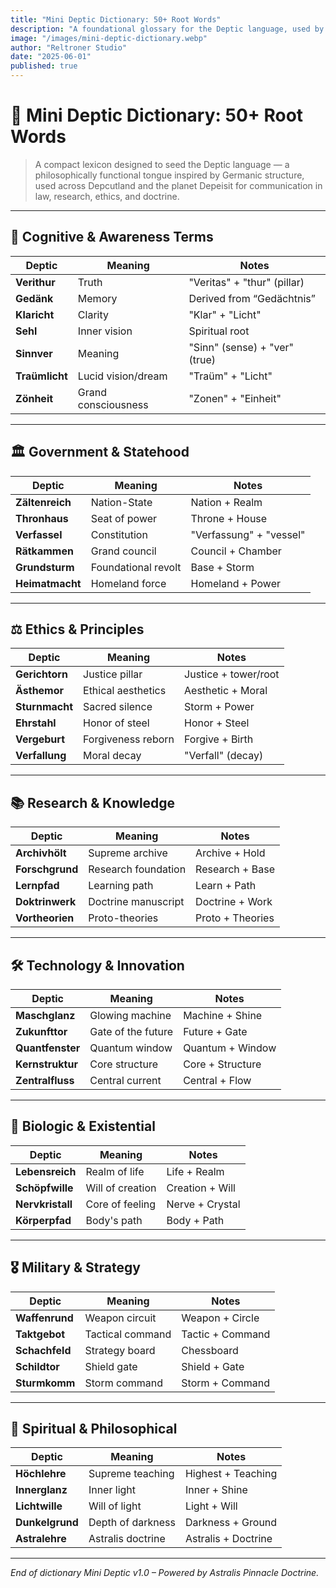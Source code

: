 ```yaml
---
title: "Mini Deptic Dictionary: 50+ Root Words"
description: "A foundational glossary for the Deptic language, used by the people of Depcutland and Depeisit in the Asthortera universe."
image: "/images/mini-deptic-dictionary.webp"
author: "Reltroner Studio"
date: "2025-06-01"
published: true
---
```


# 📘 Mini Deptic Dictionary: 50+ Root Words

> A compact lexicon designed to seed the Deptic language — a philosophically functional tongue inspired by Germanic structure, used across Depcutland and the planet Depeisit for communication in law, research, ethics, and doctrine.

---

## 🧠 Cognitive & Awareness Terms

| Deptic         | Meaning             | Notes                         |
| -------------- | ------------------- | ----------------------------- |
| **Verithur**   | Truth               | "Veritas" + "thur" (pillar)   |
| **Gedänk**     | Memory              | Derived from “Gedächtnis”     |
| **Klaricht**   | Clarity             | "Klar" + "Licht"              |
| **Sehl**       | Inner vision        | Spiritual root                |
| **Sinnver**    | Meaning             | "Sinn" (sense) + "ver" (true) |
| **Traümlicht** | Lucid vision/dream  | "Traüm" + "Licht"             |
| **Zönheit**    | Grand consciousness | "Zonen" + "Einheit"           |

---

## 🏛️ Government & Statehood

| Deptic          | Meaning             | Notes                   |
| --------------- | ------------------- | ----------------------- |
| **Zältenreich** | Nation-State        | Nation + Realm          |
| **Thronhaus**   | Seat of power       | Throne + House          |
| **Verfassel**   | Constitution        | "Verfassung" + "vessel" |
| **Rätkammen**   | Grand council       | Council + Chamber       |
| **Grundsturm**  | Foundational revolt | Base + Storm            |
| **Heimatmacht** | Homeland force      | Homeland + Power        |

---

## ⚖️ Ethics & Principles

| Deptic         | Meaning            | Notes                |
| -------------- | ------------------ | -------------------- |
| **Gerichtorn** | Justice pillar     | Justice + tower/root |
| **Ästhemor**   | Ethical aesthetics | Aesthetic + Moral    |
| **Sturnmacht** | Sacred silence     | Storm + Power        |
| **Ehrstahl**   | Honor of steel     | Honor + Steel        |
| **Vergeburt**  | Forgiveness reborn | Forgive + Birth      |
| **Verfallung** | Moral decay        | "Verfall" (decay)    |

---

## 📚 Research & Knowledge

| Deptic          | Meaning             | Notes            |
| --------------- | ------------------- | ---------------- |
| **Archivhölt**  | Supreme archive     | Archive + Hold   |
| **Forschgrund** | Research foundation | Research + Base  |
| **Lernpfad**    | Learning path       | Learn + Path     |
| **Doktrinwerk** | Doctrine manuscript | Doctrine + Work  |
| **Vortheorien** | Proto-theories      | Proto + Theories |

---

## 🛠️ Technology & Innovation

| Deptic           | Meaning            | Notes            |
| ---------------- | ------------------ | ---------------- |
| **Maschglanz**   | Glowing machine    | Machine + Shine  |
| **Zukunfttor**   | Gate of the future | Future + Gate    |
| **Quantfenster** | Quantum window     | Quantum + Window |
| **Kernstruktur** | Core structure     | Core + Structure |
| **Zentralfluss** | Central current    | Central + Flow   |

---

## 🧬 Biologic & Existential

| Deptic           | Meaning          | Notes           |
| ---------------- | ---------------- | --------------- |
| **Lebensreich**  | Realm of life    | Life + Realm    |
| **Schöpfwille**  | Will of creation | Creation + Will |
| **Nervkristall** | Core of feeling  | Nerve + Crystal |
| **Körperpfad**   | Body's path      | Body + Path     |

---

## 🎖️ Military & Strategy

| Deptic         | Meaning          | Notes            |
| -------------- | ---------------- | ---------------- |
| **Waffenrund** | Weapon circuit   | Weapon + Circle  |
| **Taktgebot**  | Tactical command | Tactic + Command |
| **Schachfeld** | Strategy board   | Chessboard       |
| **Schildtor**  | Shield gate      | Shield + Gate    |
| **Sturmkomm**  | Storm command    | Storm + Command  |

---

## 📜 Spiritual & Philosophical

| Deptic          | Meaning           | Notes               |
| --------------- | ----------------- | ------------------- |
| **Höchlehre**   | Supreme teaching  | Highest + Teaching  |
| **Innerglanz**  | Inner light       | Inner + Shine       |
| **Lichtwille**  | Will of light     | Light + Will        |
| **Dunkelgrund** | Depth of darkness | Darkness + Ground   |
| **Astralehre**  | Astralis doctrine | Astralis + Doctrine |

---

*End of dictionary Mini Deptic v1.0 – Powered by Astralis Pinnacle Doctrine.*
